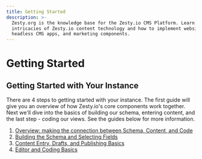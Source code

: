 ```yaml
---
title: Getting Started
description: >-
  Zesty.org is the knowledge base for the Zesty.io CMS Platform. Learn the
  intricacies of Zesty.io content technology and how to implement websites,
  headless CMS apps, and marketing components.
---
```


# Getting Started

## Getting Started with Your Instance

There are 4 steps to getting started with your instance. The first guide will give you an overview of how Zesty.io's core components work together. Next we'll dive into the basics of building our schema, entering content, and the last step - coding our views. See the guides below for more information.

1. [Overview: making the connection between Schema, Content, and Code](https://zesty.org/guides/the-connection-between-schema-content-and-code)
2. [Building the Schema and Selecting Fields](https://github.com/zesty-io/zesty-org/tree/63f53129027d982c71e0f5213579e0b10a768dee/services/web-engine/guides/building-the-schema-and-selecting-fields.md)
3. [Content Entry, Drafts, and Publishing Basics](https://github.com/zesty-io/zesty-org/tree/63f53129027d982c71e0f5213579e0b10a768dee/services/web-engine/guides/content-entry-drafts-and-publishing.md)
4. [Editor and Coding Basics](https://zesty.org/guides/editor-and-coding-basics)



